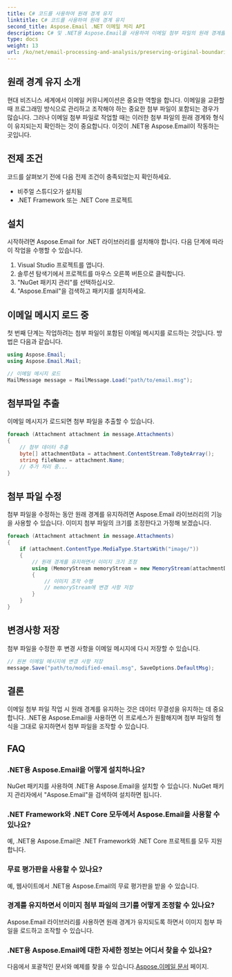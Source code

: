 ```yaml
---
title: C# 코드를 사용하여 원래 경계 유지
linktitle: C# 코드를 사용하여 원래 경계 유지
second_title: Aspose.Email .NET 이메일 처리 API
description: C# 및 .NET용 Aspose.Email을 사용하여 이메일 첨부 파일의 원래 경계를 유지하는 방법을 알아보세요. 소스 코드가 포함된 단계별 가이드입니다.
type: docs
weight: 13
url: /ko/net/email-processing-and-analysis/preserving-original-boundaries-using-csharp-code/
---
```


## 원래 경계 유지 소개

현대 비즈니스 세계에서 이메일 커뮤니케이션은 중요한 역할을 합니다. 이메일을 교환할 때 프로그래밍 방식으로 관리하고 조작해야 하는 중요한 첨부 파일이 포함되는 경우가 많습니다. 그러나 이메일 첨부 파일로 작업할 때는 이러한 첨부 파일의 원래 경계와 형식이 유지되는지 확인하는 것이 중요합니다. 이것이 .NET용 Aspose.Email이 작동하는 곳입니다.

## 전제 조건

코드를 살펴보기 전에 다음 전제 조건이 충족되었는지 확인하세요.

- 비주얼 스튜디오가 설치됨
- .NET Framework 또는 .NET Core 프로젝트

## 설치

시작하려면 Aspose.Email for .NET 라이브러리를 설치해야 합니다. 다음 단계에 따라 이 작업을 수행할 수 있습니다.

1. Visual Studio 프로젝트를 엽니다.
2. 솔루션 탐색기에서 프로젝트를 마우스 오른쪽 버튼으로 클릭합니다.
3. "NuGet 패키지 관리"를 선택하십시오.
4. "Aspose.Email"을 검색하고 패키지를 설치하세요.

## 이메일 메시지 로드 중

첫 번째 단계는 작업하려는 첨부 파일이 포함된 이메일 메시지를 로드하는 것입니다. 방법은 다음과 같습니다.

```csharp
using Aspose.Email;
using Aspose.Email.Mail;

// 이메일 메시지 로드
MailMessage message = MailMessage.Load("path/to/email.msg");
```

## 첨부파일 추출

이메일 메시지가 로드되면 첨부 파일을 추출할 수 있습니다.

```csharp
foreach (Attachment attachment in message.Attachments)
{
    // 첨부 데이터 추출
    byte[] attachmentData = attachment.ContentStream.ToByteArray();
    string fileName = attachment.Name;
    // 추가 처리 중...
}
```

## 첨부 파일 수정

첨부 파일을 수정하는 동안 원래 경계를 유지하려면 Aspose.Email 라이브러리의 기능을 사용할 수 있습니다. 이미지 첨부 파일의 크기를 조정한다고 가정해 보겠습니다.

```csharp
foreach (Attachment attachment in message.Attachments)
{
    if (attachment.ContentType.MediaType.StartsWith("image/"))
    {
        // 원래 경계를 유지하면서 이미지 크기 조정
        using (MemoryStream memoryStream = new MemoryStream(attachmentData))
        {
            // 이미지 조작 수행
            // memoryStream에 변경 사항 저장
        }
    }
}
```

## 변경사항 저장

첨부 파일을 수정한 후 변경 사항을 이메일 메시지에 다시 저장할 수 있습니다.

```csharp
// 원본 이메일 메시지에 변경 사항 저장
message.Save("path/to/modified-email.msg", SaveOptions.DefaultMsg);
```

## 결론

이메일 첨부 파일 작업 시 원래 경계를 유지하는 것은 데이터 무결성을 유지하는 데 중요합니다. .NET용 Aspose.Email을 사용하면 이 프로세스가 원활해지며 첨부 파일의 형식을 그대로 유지하면서 첨부 파일을 조작할 수 있습니다.

## FAQ

### .NET용 Aspose.Email을 어떻게 설치하나요?

NuGet 패키지를 사용하여 .NET용 Aspose.Email을 설치할 수 있습니다. NuGet 패키지 관리자에서 "Aspose.Email"을 검색하여 설치하면 됩니다.

### .NET Framework와 .NET Core 모두에서 Aspose.Email을 사용할 수 있나요?

예, .NET용 Aspose.Email은 .NET Framework와 .NET Core 프로젝트를 모두 지원합니다.

### 무료 평가판을 사용할 수 있나요?

예, 웹사이트에서 .NET용 Aspose.Email의 무료 평가판을 받을 수 있습니다.

### 경계를 유지하면서 이미지 첨부 파일의 크기를 어떻게 조정할 수 있나요?

Aspose.Email 라이브러리를 사용하면 원래 경계가 유지되도록 하면서 이미지 첨부 파일을 로드하고 조작할 수 있습니다.

### .NET용 Aspose.Email에 대한 자세한 정보는 어디서 찾을 수 있나요?

 다음에서 포괄적인 문서와 예제를 찾을 수 있습니다.[Aspose.이메일 문서](https://reference.aspose.com/email/net/) 페이지.